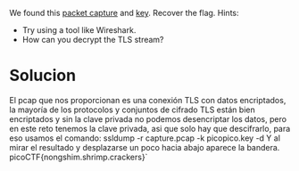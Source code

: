 We found this [packet capture](https://jupiter.challenges.picoctf.org/static/0c84d3636dd088d9fe4efd5d0d869a06/capture.pcap) and [key](https://jupiter.challenges.picoctf.org/static/0c84d3636dd088d9fe4efd5d0d869a06/picopico.key). Recover the flag.
Hints:
- Try using a tool like Wireshark.
- How can you decrypt the TLS stream?
# Solucion
El pcap que nos proporcionan es una conexión TLS con datos encriptados, la mayoría de los protocolos y conjuntos de cifrado TLS están bien encriptados y sin la clave privada no podemos desencriptar los datos, pero en este reto tenemos la clave privada, asi que solo hay que descifrarlo, para eso usamos el comando: ssldump -r capture.pcap -k picopico.key -d
Y al mirar el resultado y desplazarse un poco hacia abajo aparece la bandera.
picoCTF{nongshim.shrimp.crackers}`